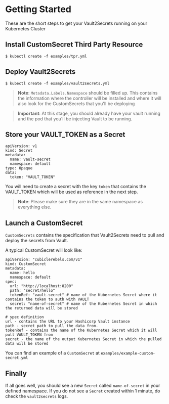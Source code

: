# Getting Started

These are the short steps to get your Vault2Secrets running on your Kubernetes Cluster

## Install CustomSecret Third Party Resource

```
$ kubectl create -f examples/tpr.yml
```

## Deploy Vault2Secrets

```
$ kubectl create -f examples/vault2secrets.yml
```

> **Note**: `Metadata.Labels.Namespace` should be filled up. This contains the information where the controller will be installed and where it will also look for the CustomSecrets that you'll be deploying

> **Important**: At this stage, you should already have your vault running and the pod that you'll be injecting Vault to be running.

## Store your VAULT_TOKEN as a Secret

```
apiVersion: v1
kind: Secret
metadata:
  name: vault-secret
  namespace: default
type: Opaque
data:
  token: "VAULT_TOKEN"
```

You will need to create a secret with the key `token` that contains the VAULT_TOKEN which will be used as reference in the next step.

> **Note**: Please make sure they are in the same namespace as everything else.

## Launch a CustomSecret

`CustomSecrets` contains the specification that Vault2Secrets need to pull and deploy the secrets from Vault.

A typical CustomSecret will look like:

```
apiVersion: "cubiclerebels.com/v1"
kind: CustomSecret
metadata:
  name: hello
  namespace: default
spec:
  url: "http://localhost:8200"
  path: "secret/hello"
  tokenRef: "vault-secret" # name of the Kubernetes Secret where it contains the token to auth with VAULT
  secret: "name-of-secret" # name of the Kubernetes Secret in which the returned data will be stored
```

```
# spec definition
url - contains the URL to your Hashicorp Vault instance
path - secret path to pull the data from.
tokenRef - contains the name of the Kubernetes Secret which it will pull VAULT_TOKEN from
secret - the name of the output Kubernetes Secret in which the pulled data will be stored
```

You can find an example of a `CustomSecret` at `examples/example-custom-secret.yml`

## Finally

If all goes well, you should see a new `Secret` called `name-of-secret` in your defined namespace. If you do not see a `Secret` created within 1 minute, do check the `vault2secrets` logs.
